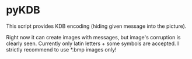 pyKDB
=====

This script provides KDB encoding (hiding given message into the picture).

Right now it can create images with messages, but image's corruption is clearly seen. Currently only latin letters + some symbols are accepted. I strictly recommend to use *.bmp images only!
